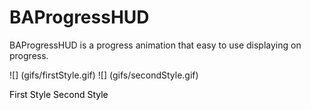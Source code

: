 # BAProgressHUD

BAProgressHUD is a progress animation that easy to use displaying on progress.

![] (gifs/firstStyle.gif) ![] (gifs/secondStyle.gif) 

<span style="color:black;">First Style</span> <span style="color:black;">Second Style</span>

